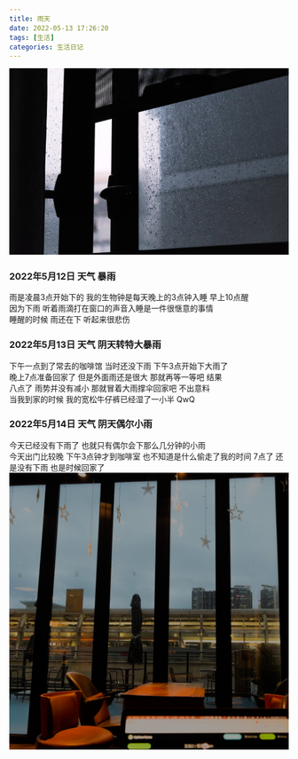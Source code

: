 ```yaml
---
title: 雨天
date: 2022-05-13 17:26:20
tags: [生活]
categories: 生活日记
---
```

![雨天](雨天/7403239A-373A-44C5-A1C9-1D1A3D7CA7A3-37730-000014BB514E7BC6.jpg)
<!-- more -->
### 2022年5月12日 天气 暴雨
雨是凌晨3点开始下的 我的生物钟是每天晚上的3点钟入睡 早上10点醒  
因为下雨 听着雨滴打在窗口的声音入睡是一件很惬意的事情  
睡醒的时候 雨还在下 听起来很悲伤

### 2022年5月13日 天气 阴天转特大暴雨
下午一点到了常去的咖啡馆 当时还没下雨 下午3点开始下大雨了  
晚上7点准备回家了 但是外面雨还是很大 那就再等一等吧 结果  
八点了 雨势并没有减小 那就冒着大雨撑伞回家吧 不出意料  
当我到家的时候 我的宽松牛仔裤已经湿了一小半 QwQ

### 2022年5月14日 天气 阴天偶尔小雨
今天已经没有下雨了 也就只有偶尔会下那么几分钟的小雨  
今天出门比较晚 下午3点钟才到咖啡室 也不知道是什么偷走了我的时间
7点了 还是没有下雨 也是时候回家了
![](雨天/IMG_1811_jpg.JPG)